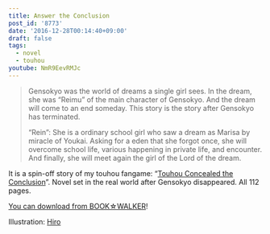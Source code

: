 ```yaml
---
title: Answer the Conclusion
post_id: '8773'
date: '2016-12-28T00:14:40+09:00'
draft: false
tags:
  - novel
  - touhou
youtube: NmR9EevRMJc
---
```


> Gensokyo was the world of dreams a single girl sees.
> In the dream, she was “Reimu” of the main character of Gensokyo.
> And the dream will come to an end someday.
> This story is the story after Gensokyo has terminated.
> 
> “Rein”: She is a ordinary school girl who saw a dream as Marisa by miracle of Youkai.
> Asking for a eden that she forgot once, she will overcome school life, various happening in private life, and encounter.
> And finally, she will meet again the girl of the Lord of the dream.

It is a spin-off story of my touhou fangame: “[Touhou Concealed the Conclusion](../c/concealed-the-conclusion.md)”.
Novel set in the real world after Gensokyo disappeared. All 112 pages.

[You can download from BOOK☆WALKER](https://bookwalker.jp/debe42447a-e129-415a-8d46-a6873232200b/)!

Illustration: [Hiro](http://pixiv.me/mutsuki_nozomi)